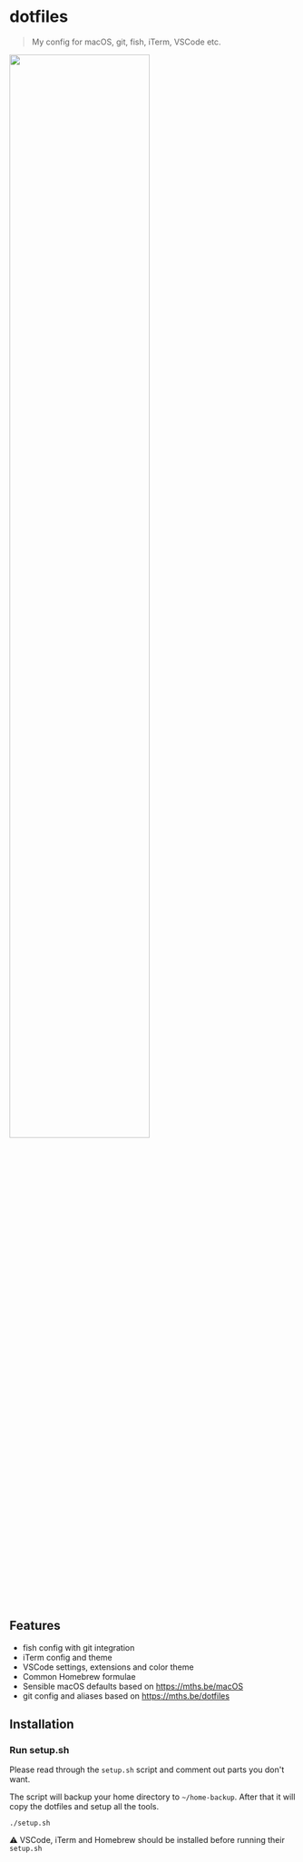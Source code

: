 # dotfiles
> My config for macOS, git, fish, iTerm, VSCode etc.

<img src="https://user-images.githubusercontent.com/8850410/31827099-3a306eee-b5b7-11e7-81bf-0e5c34a9e7de.png" width="70%" />

## Features

* fish config with git integration
* iTerm config and theme
* VSCode settings, extensions and color theme
* Common Homebrew formulae
* Sensible macOS defaults based on https://mths.be/macOS
* git config and aliases based on https://mths.be/dotfiles

## Installation

### Run setup.sh

Please read through the `setup.sh` script and comment out parts you don't want.

The script will backup your home directory to `~/home-backup`. After that it will copy the dotfiles and setup all the tools.

```shell
./setup.sh
```

⚠️ VSCode, iTerm and Homebrew should be installed before running their `setup.sh`
